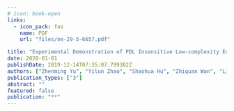 ```yaml
---
# icon: book-open
links:
  - icon_pack: fas
    name: PDF
    url: "files/oe-29-5-6657.pdf"

title: "Experimental Demonstration of PDL Insensitive Low-complexity Equalizer for Short-Reach Coherent Optical Transmission Systems"
date: 2020-01-01
publishDate: 2019-12-14T07:35:07.799302Z
authors: ["Zhenming Yu", "Yilun Zhao", "Shaohua Hu", "Zhiquan Wan", "Liang Shu", "Jing Zhang", "Kun Xu"]
publication_types: ["3"]
abstract: ""
featured: false
publication: "**"
---
```


